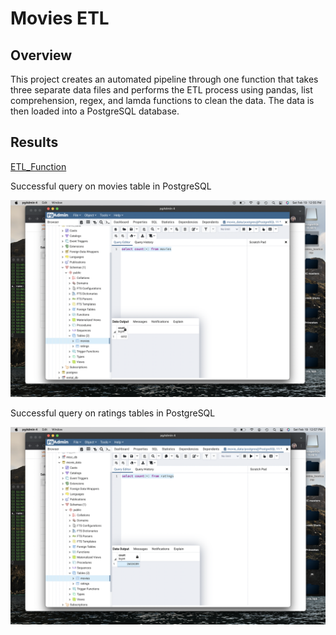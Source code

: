 # Movies ETL 

## Overview 

This project creates an automated pipeline through one function that takes three separate data files and performs the ETL process using pandas, list comprehension, regex, and lamda functions to clean the data. The data is then loaded into a PostgreSQL database. 

## Results 

[ETL_Function](https://github.com/AmairaniR/movies-etl/blob/main/ETL_create_database.ipynb)

Successful query on movies table in PostgreSQL

![Movies_Query](https://github.com/AmairaniR/movies-etl/blob/main/resources/movies_query.png)

Successful query on ratings tables in PostgreSQL

![Ratings_Query](https://github.com/AmairaniR/movies-etl/blob/main/resources/ratings_query.png)